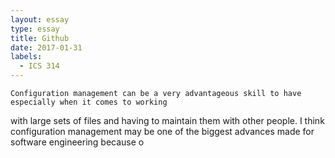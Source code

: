 ```yaml
---
layout: essay
type: essay
title: Github
date: 2017-01-31
labels:
  - ICS 314
---
```


	Configuration management can be a very advantageous skill to have especially when it comes to working
with large sets of files and having to maintain them with other people. I think configuration management
may be one of the biggest advances made for software engineering because o
